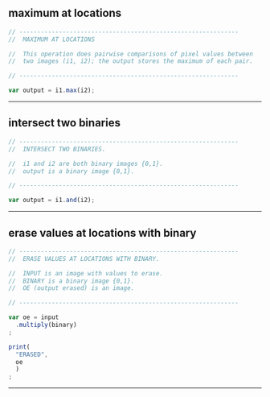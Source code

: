 ## maximum at locations       

```js
// -------------------------------------------------------------
//  MAXIMUM AT LOCATIONS

//  This operation does pairwise comparisons of pixel values between
//  two images (i1, i2); the output stores the maximum of each pair. 
```

```js
// -------------------------------------------------------------

var output = i1.max(i2);

```

---  

## intersect two binaries    

```js
// -------------------------------------------------------------
//  INTERSECT TWO BINARIES.

//  i1 and i2 are both binary images {0,1}.
//  output is a binary image {0,1}.
```

```js
// -------------------------------------------------------------

var output = i1.and(i2);

```

---  

## erase values at locations with binary   

```js
// -------------------------------------------------------------
//  ERASE VALUES AT LOCATIONS WITH BINARY.

//  INPUT is an image with values to erase.
//  BINARY is a binary image {0,1}.
//  OE (output erased) is an image. 
```

```js
// -------------------------------------------------------------

var oe = input
  .multiply(binary)
;

print(
  "ERASED",
  oe
  )
;
```

---

[local-erase]: ../methods/local-two-layers.md#erase-values-at-locations-with-binary 
[local-intersection]: ../methods/local-two-layers.md#intersect-two-binaries  
[local-max]: ../methods/local-two-layers.md#maximum-at-locations

